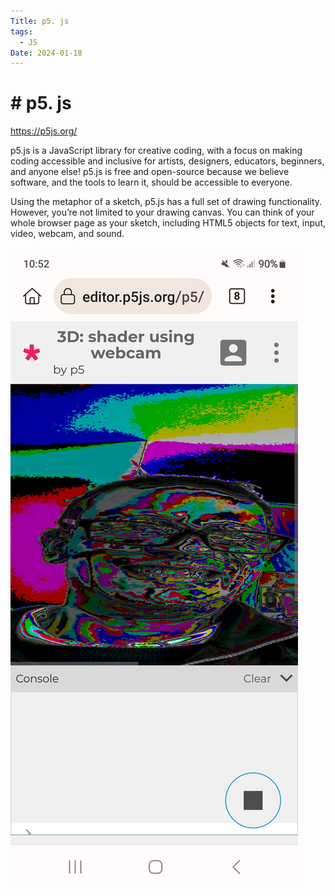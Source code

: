 ```yaml
---
Title: p5. js
tags:
  - JS
Date: 2024-01-18
---
```


# # p5. js

https://p5js.org/

p5.js is a JavaScript library for creative coding, with a focus on making coding accessible and inclusive for artists, designers, educators, beginners, and anyone else! p5.js is free and open-source because we believe software, and the tools to learn it, should be accessible to everyone.

Using the metaphor of a sketch, p5.js has a full set of drawing functionality. However, you’re not limited to your drawing canvas. You can think of your whole browser page as your sketch, including HTML5 objects for text, input, video, webcam, and sound.

![](../_asset/Screenshot_20240107_105200_Kiwi%20Browser.jpg)
